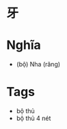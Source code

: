 # 牙

# Nghĩa
* (bộ) Nha (răng)

# Tags
* bộ thủ
*  bộ thủ 4 nét

<script>window.HANZI_FIELD='牙';</script>
